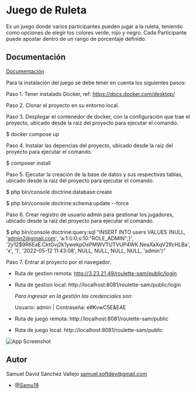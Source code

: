
# Juego de Ruleta

Es un juego donde varios participantes pueden jugar a la ruleta, teniendo como opciones de elegir los colores verde, rojo y negro. Cada Participante puede apostar dentro de un rango de porcentaje definido.



## Documentación

[Documentación](https://linktodocumentation)

Para la instalación del juego se debe tener en cuenta los siguientes pasos:

Paso 1. Tener instalado Docker, ref: https://docs.docker.com/desktop/

Paso 2. Clonar el proyecto en su entorno local.

Paso 3. Desplegar el contenedor de docker, con la configuración que trae el proyecto, ubicado desde la raiz del proyecto para ejecutar el comando.

$ docker compose up

Paso 4. Instalar las depencias del proyecto, ubicado desde la raiz del proyecto para ejecutar el comando.

$ composer install

Paso 5. Ejecutar la creación de la base de datos y sus respectivas tablas, ubicado desde la raiz del proyecto para ejecutar el comando.

$ php bin/console doctrine:database:create

$ php bin/console doctrine:schema:update --force

Paso 6. Crear registro de usuario admin para gestionar los jugadores, ubicado desde la raiz del proyecto para ejecutar el comando.

$ php bin/console doctrine:query:sql "INSERT INTO users VALUES (NULL, 'admin2@gmail.com', 'a:1:{i:0;s:10:\"ROLE_ADMIN\";}', '$2y$12$9R6EaE.CktGvj2k1ywekpOxPMWVTUTVUP4WK.NeaXaXqV2lfcHLBa', 'x', '1', '2022-05-12 11:43:08', NULL, NULL, NULL, NULL, 'admin')"

Paso 7. Entrar al proyecto por el navegador. 

* Ruta de gestion remota: http://3.23.21.49/roulette-sam/public/login 

* Ruta de gestion local: http://localhost:8081/roulette-sam/public/login 

    *Para ingresar en la gestión las credenciales son:*

    Usuario: admin | Contraseña: e#KvwC5E&EAE


* Ruta de juego remota: http://localhost:8081/roulette-sam/public

* Ruta de juego local: http://localhost:8081/roulette-sam/public

![App Screenshot](https://i.postimg.cc/nhV7JGQZ/game-roulette-sam.jpg)

## Autor
Samuel David Sánchez Vallejo <samuel.softdev@gmail.com>
- [@Samu18](https://github.com/Samu18)

